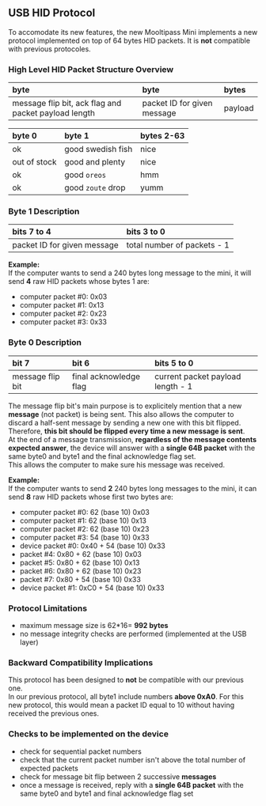 ## [](#header-1) USB HID Protocol
To accomodate its new features, the new Mooltipass Mini implements a new protocol implemented on top of 64 bytes HID packets. It is **not** compatible with previous protocoles.   
   
### [](#header-3) High Level HID Packet Structure Overview
| byte                                                 | byte                        | bytes     |
|:-----------------------------------------------------|:----------------------------|:----------|
| message flip bit, ack flag and packet payload length | packet ID for given message | payload   |
  
    
| byte 0       | byte 1            | bytes 2-63 |
|:-------------|:------------------|:-----------|
| ok           | good swedish fish | nice       |
| out of stock | good and plenty   | nice       |
| ok           | good `oreos`      | hmm        |
| ok           | good `zoute` drop | yumm       |
   
### [](#header-3) Byte 1 Description
| bits 7 to 4                 | bits 3 to 0                 |
|:----------------------------|:----------------------------|
| packet ID for given message | total number of packets - 1 |
  
**Example:**  
If the computer wants to send a 240 bytes long message to the mini, it will send **4** raw HID packets whose bytes 1 are:  
- computer packet #0: 0x03  
- computer packet #1: 0x13  
- computer packet #2: 0x23  
- computer packet #3: 0x33  
   
### [](#header-3) Byte 0 Description
| bit 7            | bit 6                  | bits 5 to 0                       |
|:-----------------|:-----------------------|:----------------------------------|
| message flip bit | final acknowledge flag | current packet payload length - 1 |
  
The message flip bit's main purpose is to explicitely mention that a new **message** (not packet) is being sent. This also allows the computer to discard a half-sent message by sending a new one with this bit flipped.  
Therefore, **this bit should be flipped every time a new message is sent**.  
At the end of a message transmission, **regardless of the message contents expected answer**, the device will answer with a **single 64B packet** with the same byte0 and byte1 and the final acknowledge flag set.  
This allows the computer to make sure his message was received.  
  
**Example:**  
If the computer wants to send **2** 240 bytes long messages to the mini, it can send **8** raw HID packets whose first two bytes are:  
- computer packet #0: 62 (base 10) 0x03    
- computer packet #1: 62 (base 10) 0x13     
- computer packet #2: 62 (base 10) 0x23      
- computer packet #3: 54 (base 10) 0x33   
- device packet #0: 0x40 + 54 (base 10) 0x33 
- packet #4: 0x80 + 62 (base 10) 0x03    
- packet #5: 0x80 + 62 (base 10) 0x13     
- packet #6: 0x80 + 62 (base 10) 0x23      
- packet #7: 0x80 + 54 (base 10) 0x33    
- device packet #1: 0xC0 + 54 (base 10) 0x33
  
### [](#header-3) Protocol Limitations
- maximum message size is 62*16= **992 bytes**  
- no message integrity checks are performed (implemented at the USB layer)
   
### [](#header-3) Backward Compatibility Implications
This protocol has been designed to **not** be compatible with our previous one.  
In our previous protocol, all byte1 include numbers **above 0xA0**. For this new protocol, this would mean a packet ID equal to 10 without having received the previous ones.  

### [](#header-3) Checks to be implemented on the device
- check for sequential packet numbers  
- check that the current packet number isn't above the total number of expected packets  
- check for message bit flip between 2 successive **messages**  
- once a message is received, reply with a **single 64B packet** with the same byte0 and byte1 and final acknowledge flag set  
